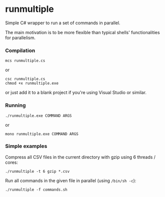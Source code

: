 # runmultiple
Simple C# wrapper to run a set of commands in parallel.

The main motivation is to be more flexible than typical shells' functionalities for parallelism.

### Compilation

```
mcs runmultiple.cs
```
or
```
csc runmultiple.cs
chmod +x runmultiple.exe
```
or just add it to a blank project if you're using Visual Studio or similar.

### Running

```
./runmultiple.exe COMMAND ARGS
```
or
```
mono runmultiple.exe COMMAND ARGS
```

### Simple examples

Compress all CSV files in the current directory with gzip using 6 threads / cores:
```
./runmultiple -t 6 gzip *.csv
```
Run all commands in the given file in parallel (using `/bin/sh -c`):
```
./runmultiple -f commands.sh
```



